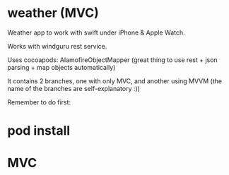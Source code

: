 # weather (MVC)

Weather app to work with swift under iPhone & Apple Watch.

Works with windguru rest service.

Uses cocoapods: AlamofireObjectMapper (great thing to use rest + json parsing + map objects automatically)

It contains 2 branches, one with only MVC, and another using MVVM (the name of the branches are self-explanatory :))

Remember to do first:

# pod install

# MVC
